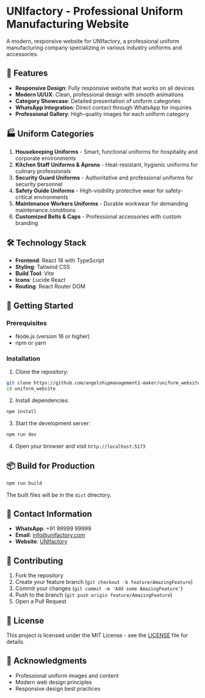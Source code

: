 # UNIfactory - Professional Uniform Manufacturing Website

A modern, responsive website for UNIfactory, a professional uniform manufacturing company specializing in various industry uniforms and accessories.

## 🌟 Features

- **Responsive Design**: Fully responsive website that works on all devices
- **Modern UI/UX**: Clean, professional design with smooth animations
- **Category Showcase**: Detailed presentation of uniform categories
- **WhatsApp Integration**: Direct contact through WhatsApp for inquiries
- **Professional Gallery**: High-quality images for each uniform category

## 🏭 Uniform Categories

1. **Housekeeping Uniforms** - Smart, functional uniforms for hospitality and corporate environments
2. **Kitchen Staff Uniforms & Aprons** - Heat-resistant, hygienic uniforms for culinary professionals
3. **Security Guard Uniforms** - Authoritative and professional uniforms for security personnel
4. **Safety Guide Uniforms** - High-visibility protective wear for safety-critical environments
5. **Maintenance Workers Uniforms** - Durable workwear for demanding maintenance conditions
6. **Customized Belts & Caps** - Professional accessories with custom branding

## 🛠️ Technology Stack

- **Frontend**: React 18 with TypeScript
- **Styling**: Tailwind CSS
- **Build Tool**: Vite
- **Icons**: Lucide React
- **Routing**: React Router DOM

## 🚀 Getting Started

### Prerequisites

- Node.js (version 16 or higher)
- npm or yarn

### Installation

1. Clone the repository:
```bash
git clone https://github.com/angelshipmanagement1-maker/uniform_website.git
cd uniform_website
```

2. Install dependencies:
```bash
npm install
```

3. Start the development server:
```bash
npm run dev
```

4. Open your browser and visit `http://localhost:5173`

## 📦 Build for Production

```bash
npm run build
```

The built files will be in the `dist` directory.

## 📱 Contact Information

- **WhatsApp**: +91 99999 99999
- **Email**: info@unifactory.com
- **Website**: [UNIfactory](https://unifactory.com)

## 🤝 Contributing

1. Fork the repository
2. Create your feature branch (`git checkout -b feature/AmazingFeature`)
3. Commit your changes (`git commit -m 'Add some AmazingFeature'`)
4. Push to the branch (`git push origin feature/AmazingFeature`)
5. Open a Pull Request

## 📄 License

This project is licensed under the MIT License - see the [LICENSE](LICENSE) file for details.

## 🙏 Acknowledgments

- Professional uniform images and content
- Modern web design principles
- Responsive design best practices
